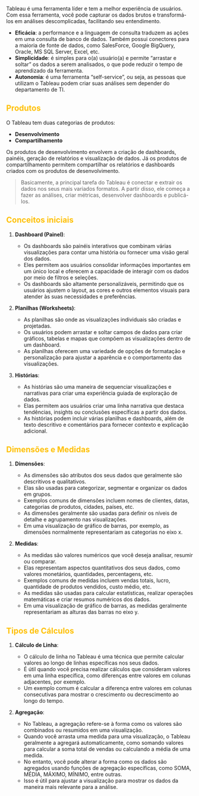 
Tableau é uma ferramenta líder e tem a melhor experiência de usuários. Com essa ferramenta, você pode capturar os dados brutos e transformá-los em análises descomplicadas, facilitando seu entendimento.

- **Eficácia**: a performance e a linguagem de consulta traduzem as ações em uma consulta de banco de dados. Também possui conectores para a maioria de fonte de dados, como SalesForce, Google BigQuery, Oracle, MS SQL Server, Excel, etc.
- **Simplicidade**: é simples para o(a) usuário(a) e permite “arrastar e soltar” os dados a serem analisados, o que pode reduzir o tempo de aprendizado da ferramenta.
- **Autonomia**: é uma ferramenta “self-service”, ou seja, as pessoas que utilizam o Tableau podem criar suas análises sem depender do departamento de TI.

## <span style="color:#ffc000">Produtos</span>

O Tableau tem duas categorias de produtos:

- **Desenvolvimento**
- **Compartilhamento**

Os produtos de desenvolvimento envolvem a criação de dashboards, painéis, geração de relatórios e visualização de dados. Já os produtos de compartilhamento permitem compartilhar os relatórios e dashboards criados com os produtos de desenvolvimento.

> Basicamente, a principal tarefa do Tableau é conectar e extrair os dados nos seus mais variados formatos. A partir disso, ele começa a fazer as análises, criar métricas, desenvolver dashboards e publicá-los.

## <span style="color:#ffc000">Conceitos iniciais</span>

1. **Dashboard (Painel)**:
    
    - Os dashboards são painéis interativos que combinam várias visualizações para contar uma história ou fornecer uma visão geral dos dados.
    - Eles permitem aos usuários consolidar informações importantes em um único local e oferecem a capacidade de interagir com os dados por meio de filtros e seleções.
    - Os dashboards são altamente personalizáveis, permitindo que os usuários ajustem o layout, as cores e outros elementos visuais para atender às suas necessidades e preferências.

2. **Planilhas (Worksheets)**:
    
    - As planilhas são onde as visualizações individuais são criadas e projetadas.
    - Os usuários podem arrastar e soltar campos de dados para criar gráficos, tabelas e mapas que compõem as visualizações dentro de um dashboard.
    - As planilhas oferecem uma variedade de opções de formatação e personalização para ajustar a aparência e o comportamento das visualizações.

3. **Histórias**:
    
    - As histórias são uma maneira de sequenciar visualizações e narrativas para criar uma experiência guiada de exploração de dados.
    - Elas permitem aos usuários criar uma linha narrativa que destaca tendências, insights ou conclusões específicas a partir dos dados.
    - As histórias podem incluir várias planilhas e dashboards, além de texto descritivo e comentários para fornecer contexto e explicação adicional.

## <span style="color:#ffc000">Dimensões e Medidas</span>

1. **Dimensões**:
    
    - As dimensões são atributos dos seus dados que geralmente são descritivos e qualitativos.
    - Elas são usadas para categorizar, segmentar e organizar os dados em grupos.
    - Exemplos comuns de dimensões incluem nomes de clientes, datas, categorias de produtos, cidades, países, etc.
    - As dimensões geralmente são usadas para definir os níveis de detalhe e agrupamento nas visualizações.
    - Em uma visualização de gráfico de barras, por exemplo, as dimensões normalmente representariam as categorias no eixo x.

2. **Medidas**:
    
    - As medidas são valores numéricos que você deseja analisar, resumir ou comparar.
    - Elas representam aspectos quantitativos dos seus dados, como valores monetários, quantidades, percentagens, etc.
    - Exemplos comuns de medidas incluem vendas totais, lucro, quantidade de produtos vendidos, custo médio, etc.
    - As medidas são usadas para calcular estatísticas, realizar operações matemáticas e criar resumos numéricos dos dados.
    - Em uma visualização de gráfico de barras, as medidas geralmente representariam as alturas das barras no eixo y.

## <span style="color:#ffc000">Tipos de Cálculos</span>

1. **Cálculo de Linha**:
    
    - O cálculo de linha no Tableau é uma técnica que permite calcular valores ao longo de linhas específicas nos seus dados.
    - É útil quando você precisa realizar cálculos que consideram valores em uma linha específica, como diferenças entre valores em colunas adjacentes, por exemplo.
    - Um exemplo comum é calcular a diferença entre valores em colunas consecutivas para mostrar o crescimento ou decrescimento ao longo do tempo.

1. **Agregação**:
    
    - No Tableau, a agregação refere-se à forma como os valores são combinados ou resumidos em uma visualização.
    - Quando você arrasta uma medida para uma visualização, o Tableau geralmente a agregará automaticamente, como somando valores para calcular a soma total de vendas ou calculando a média de uma medida.
    - No entanto, você pode alterar a forma como os dados são agregados usando funções de agregação específicas, como SOMA, MÉDIA, MÁXIMO, MÍNIMO, entre outras.
    - Isso é útil para ajustar a visualização para mostrar os dados da maneira mais relevante para a análise.